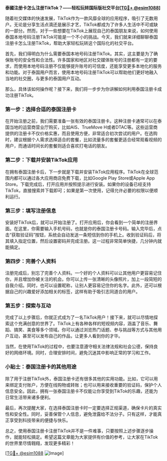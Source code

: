**泰國注册卡怎么注册TikTok？——轻松玩转国际版社交平台[[TG💪+ @esim1088](https://t.me/s/esim1088)]**

随着社交媒体的快速发展，TikTok作为一款风靡全球的应用程序，吸引了无数用户。无论是分享生活点滴还是展示才艺，TikTok都成为了许多人生活中不可或缺的一部分。然而，对于一些想要在TikTok上展现自己的泰国朋友来说，如何使用泰国本地号码注册TikTok可能是一个不小的挑战。今天，我们就来详细聊聊泰国注册卡怎么注册TikTok，帮助大家轻松玩转这个国际化的社交平台。

首先，我们得明白为什么需要泰国本地号码注册TikTok。其实，这主要是为了确保账号的安全性和合法性。许多国家和地区对社交媒体账号的注册都有一定的要求，而使用本地号码注册不仅能够提升账号的可信度，还能享受更多本地化的服务和功能。对于泰国用户而言，使用本地号码注册TikTok可以帮助他们更好地融入当地的社交圈，与更多的泰国用户互动。

那么，具体该如何操作呢？接下来，我们将一步步为你讲解如何利用泰国注册卡成功注册TikTok。

### 第一步：选择合适的泰国注册卡

在开始注册之前，我们需要准备一张有效的泰国注册卡。这种注册卡通常可以在泰国当地的运营商营业厅购买，比如AIS、TrueMove H或者DTAC等。这些运营商提供的注册卡不仅价格实惠，而且使用方便，非常适合初次尝试的用户。在选购时，建议根据个人需求选择适合的套餐，比如流量多的套餐更适合经常观看视频的用户，而通话时间长的套餐则适合喜欢打电话的朋友。

### 第二步：下载并安装TikTok应用

在拥有泰国注册卡后，下一步就是下载并安装TikTok应用程序。TikTok在全球范围内都可以通过各大应用商店免费下载，比如Google Play Store或Apple App Store。下载完成后，打开应用并按照提示进行安装。如果你的设备已经支持TikTok，直接搜索并下载即可；如果是第一次使用，记得允许必要的权限以便顺利运行。

### 第三步：填写注册信息

安装好TikTok后，就可以开始注册了。打开应用后，你会看到一个简单的注册界面。在这里，你需要输入手机号码，也就是你的泰国注册卡号码。输入完毕后，点击“获取验证码”按钮，系统会自动发送一条短信到你的手机上。收到验证码后，将其填入指定位置，然后设置密码并完成注册。这一过程非常简单快捷，几分钟内就能搞定。

### 第四步：完善个人资料

注册完成后，别忘了完善个人资料。一个好的个人资料可以让其他用户更容易记住你，并且增加你被关注的机会。你可以上传一张清晰的头像照片，加上一段简短的自我介绍。同时，也可以设置昵称，让别人更容易记住你的名字。此外，还可以根据自己的兴趣爱好添加相关的标签，这样有助于吸引志同道合的用户。

### 第五步：探索与互动

完成了以上步骤后，你就正式成为了一名TikTok用户！接下来，就可以尽情地探索这个充满创意的世界了。TikTok上有各种各样的短视频内容，涵盖了音乐、舞蹈、搞笑、美食等多个领域。你可以通过浏览热门话题、参与挑战等方式与其他用户互动，甚至可以发布自己的作品，让更多人看到你的才华。

当然，在使用TikTok的过程中，也要注意遵守相关法律法规和社会公德，保持良好的网络环境。同时，合理安排时间，避免沉迷其中影响正常的学习和工作。

### 小贴士：泰国注册卡的其他用途

除了用于注册TikTok外，泰国注册卡还有很多其他的实用功能。比如，它可以用来绑定支付账户，方便在线购物或转账；也可以用来接收重要的验证码，保护个人信息安全。因此，拥有一张泰国注册卡不仅能让你享受到TikTok的乐趣，还能为日常生活带来诸多便利。

最后，再次提醒大家，在选择泰国注册卡时一定要选择正规渠道，确保卡片的真实性和安全性。同时，妥善保管个人信息，避免泄露给不法分子。只有这样，才能真正享受到科技带来的便捷与快乐。

总之，使用泰国注册卡注册TikTok并不是一件难事，只要按照上述步骤逐步操作，就能轻松搞定。希望这篇文章能为大家提供有价值的参考，让大家在TikTok的世界里尽情翱翔，发现更多精彩！

[[TG💪+ @esim1088](https://t.me/s/esim1088) ![Image](https://i.postimg.cc/4NQfJmqS/Snipaste-2025-05-13-00-14-12.png)]